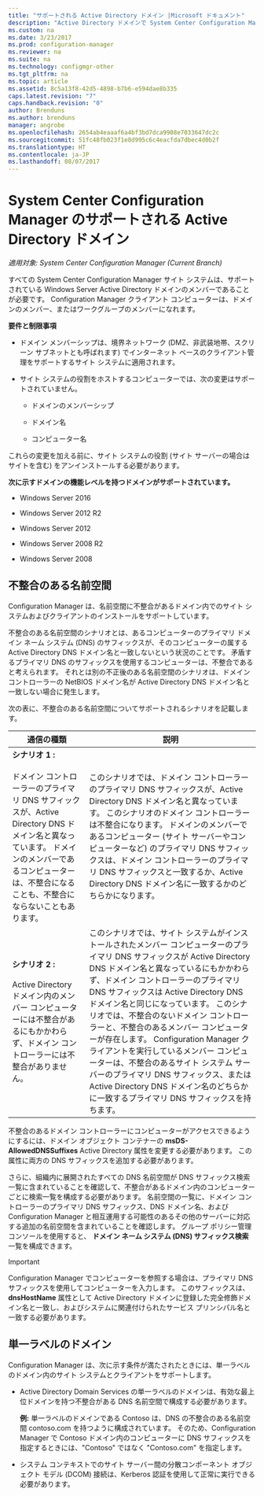 ```yaml
---
title: "サポートされる Active Directory ドメイン |Microsoft ドキュメント"
description: "Active Directory ドメインで System Center Configuration Manager サイト システムのメンバーシップの要件を取得します。"
ms.custom: na
ms.date: 3/23/2017
ms.prod: configuration-manager
ms.reviewer: na
ms.suite: na
ms.technology: configmgr-other
ms.tgt_pltfrm: na
ms.topic: article
ms.assetid: 8c5a13f8-42d5-4898-b7b6-e594dae8b335
caps.latest.revision: "7"
caps.handback.revision: "0"
author: Brenduns
ms.author: brenduns
manager: angrobe
ms.openlocfilehash: 2654ab4eaaaf6a4bf3bd7dca9908e7033647dc2c
ms.sourcegitcommit: 51fc48fb023f1e8d995c6c4eacfda7dbec4d0b2f
ms.translationtype: HT
ms.contentlocale: ja-JP
ms.lasthandoff: 08/07/2017
---
```

# <a name="supported-active-directory-domains-for-system-center-configuration-manager"></a>System Center Configuration Manager のサポートされる Active Directory ドメイン

*適用対象: System Center Configuration Manager (Current Branch)*

すべての System Center Configuration Manager サイト システムは、サポートされている Windows Server Active Directory ドメインのメンバーであることが必要です。 Configuration Manager クライアント コンピューターは、ドメインのメンバー、またはワークグループのメンバーになれます。  

 **要件と制限事項**  

-   ドメイン メンバーシップは、境界ネットワーク (DMZ、非武装地帯、スクリーン サブネットとも呼ばれます) でインターネット ベースのクライアント管理をサポートするサイト システムに適用されます。  

-   サイト システムの役割をホストするコンピューターでは、次の変更はサポートされていません。  

    -   ドメインのメンバーシップ  

    -   ドメイン名  

    -   コンピューター名  

これらの変更を加える前に、サイト システムの役割 (サイト サーバーの場合はサイトを含む) をアンインストールする必要があります。  

**次に示すドメインの機能レベルを持つドメインがサポートされています。**  
- Windows Server 2016

- Windows Server 2012 R2  

- Windows Server 2012

- Windows Server 2008 R2

- Windows Server 2008  







##  <a name="bkmk_Disjoint"></a> 不整合のある名前空間  
Configuration Manager は、名前空間に不整合があるドメイン内でのサイト システムおよびクライアントのインストールをサポートしています。  

不整合のある名前空間のシナリオとは、あるコンピューターのプライマリ ドメイン ネーム システム (DNS) のサフィックスが、そのコンピューターの属する Active Directory DNS ドメイン名と一致しないという状況のことです。 矛盾するプライマリ DNS のサフィックスを使用するコンピューターは、不整合であると考えられます。 それとは別の不正後のある名前空間のシナリオは、ドメイン コントローラーの NetBIOS ドメイン名が Active Directory DNS ドメイン名と一致しない場合に発生します。  

次の表に、不整合のある名前空間についてサポートされるシナリオを記載します。  

|通信の種類|説明|  
|--------------|----------------------|  
|**シナリオ 1 :**<br /><br /> ドメイン コントローラーのプライマリ DNS サフィックスが、Active Directory DNS ドメイン名と異なっています。 ドメインのメンバーであるコンピューターは、不整合になることも、不整合にならないこともあります。|このシナリオでは、ドメイン コントローラーのプライマリ DNS サフィックスが、Active Directory DNS ドメイン名と異なっています。 このシナリオのドメイン コントローラーは不整合になります。 ドメインのメンバーであるコンピューター (サイト サーバーやコンピューターなど) のプライマリ DNS サフィックスは、ドメイン コントローラーのプライマリ DNS サフィックスと一致するか、Active Directory DNS ドメイン名に一致するかのどちらかになります。|  
|**シナリオ 2 :**<br /><br /> Active Directory ドメイン内のメンバー コンピューターには不整合があるにもかかわらず、ドメイン コントローラーには不整合がありません。|このシナリオでは、サイト システムがインストールされたメンバー コンピューターのプライマリ DNS サフィックスが Active Directory DNS ドメイン名と異なっているにもかかわらず、ドメイン コントローラーのプライマリ DNS サフィックスは Active Directory DNS ドメイン名と同じになっています。 このシナリオでは、不整合のないドメイン コントローラーと、不整合のあるメンバー コンピューターが存在します。 Configuration Manager クライアントを実行しているメンバー コンピューターは、不整合のあるサイト システム サーバーのプライマリ DNS サフィックス、または Active Directory DNS ドメイン名のどちらかに一致するプライマリ DNS サフィックスを持ちます。|  

 不整合のあるドメイン コントローラーにコンピューターがアクセスできるようにするには、ドメイン オブジェクト コンテナーの **msDS-AllowedDNSSuffixes** Active Directory 属性を変更する必要があります。 この属性に両方の DNS サフィックスを追加する必要があります。  

 さらに、組織内に展開されたすべての DNS 名前空間が DNS サフィックス検索一覧に含まれていることを確認して、不整合があるドメイン内のコンピューターごとに検索一覧を構成する必要があります。 名前空間の一覧に、ドメイン コントローラーのプライマリ DNS サフィックス、DNS ドメイン名、および Configuration Manager と相互運用する可能性のあるその他のサーバーに対応する追加の名前空間を含まれていることを確認します。 グループ ポリシー管理コンソールを使用すると、 **ドメイン ネーム システム (DNS) サフィックス検索** 一覧を構成できます。  

> [!IMPORTANT]  
>  Configuration Manager でコンピューターを参照する場合は、プライマリ DNS サフィックスを使用してコンピューターを入力します。 このサフィックスは、 **dnsHostName** 属性として Active Directory ドメインに登録した完全修飾ドメイン名と一致し、およびシステムに関連付けられたサービス プリンシパル名と一致する必要があります。  

##  <a name="bkmk_SLD"></a> 単一ラベルのドメイン  
 Configuration Manager は、次に示す条件が満たされたときには、単一ラベルのドメイン内のサイト システムとクライアントをサポートします。  

-   Active Directory Domain Services の単一ラベルのドメインは、有効な最上位ドメインを持つ不整合がある DNS 名前空間で構成する必要があります。  

     **例:** 単一ラベルのドメインである Contoso は、DNS の不整合のある名前空間 contoso.com を持つように構成されています。 そのため、Configuration Manager で Contoso ドメイン内のコンピューターに DNS サフィックスを指定するときには、"Contoso" ではなく "Contoso.com" を指定します。  

-   システム コンテキストでのサイト サーバー間の分散コンポーネント オブジェクト モデル (DCOM) 接続は、Kerberos 認証を使用して正常に実行できる必要があります。  
